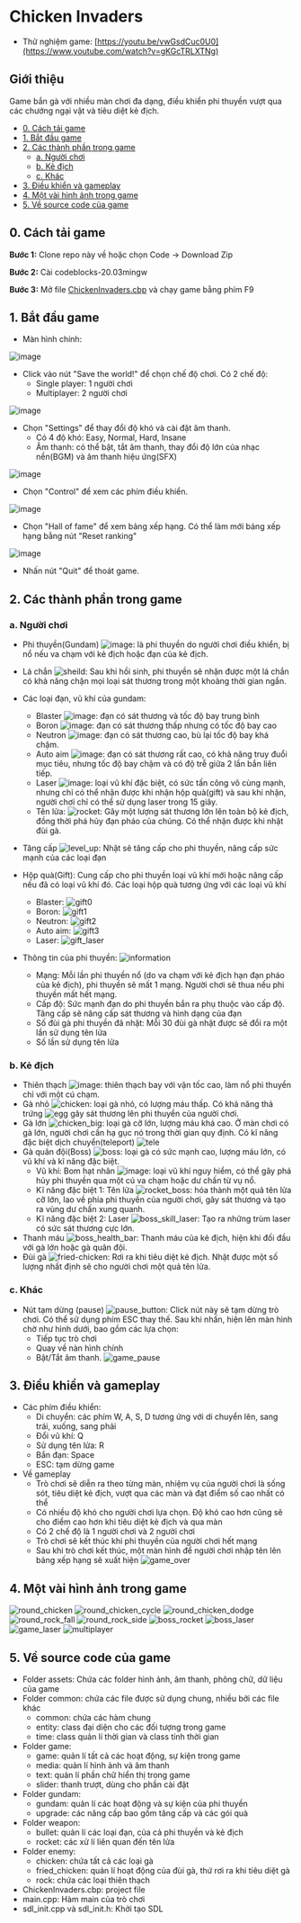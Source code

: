 # Chicken Invaders
- Thử nghiệm game: [https://youtu.be/vwGsdCuc0U0](https://www.youtube.com/watch?v=gKGcTRLXTNg)

## Giới thiệu 
Game bắn gà với nhiều màn chơi đa dạng, điều khiển phi thuyền vượt qua các chướng ngại vật và tiêu diệt kẻ địch.

- [0. Cách tải game](#0-cách-tải-game)
- [1. Bắt đầu game](#1-bắt-đầu-game)
- [2. Các thành phần trong game](#2-các-thành-phần-trong-game)
  * [a. Người chơi](#a-người-chơi)
  * [b. Kẻ địch](#b-kẻ-địch)
  * [c. Khác](#c-khác)
- [3. Điều khiển và gameplay](#3-điều-khiển-và-gameplay)
- [4. Một vài hình ảnh trong game](#4-một-vài-hình-ảnh-trong-game)
- [5. Về source code của game](#5-về-source-code-của-game)

## 0. Cách tải game
**Bước 1:** Clone repo này về hoặc chọn Code -> Download Zip

**Bước 2:** Cài codeblocks-20.03mingw

**Bước 3:** Mở file [ChickenInvaders.cbp](ChickenInvaders.cbp) và chạy game bằng phím F9

## 1. Bắt đầu game

- Màn hình chính:

![image](https://github.com/hainm112123/ChickenInvaders/blob/master/assets/images/menu.png)

- Click vào nút "Save the world!" để chọn chế độ chơi. Có 2 chế độ:
  * Single player: 1 người chơi
  * Multiplayer: 2 người chơi

![image](https://github.com/hainm112123/ChickenInvaders/blob/master/assets/images/play.png)

- Chọn "Settings" để thay đổi độ khó và cài đặt âm thanh.
  * Có 4 độ khó: Easy, Normal, Hard, Insane
  * Âm thanh: có thể bật, tắt âm thanh, thay đổi độ lớn của nhạc nền(BGM) và âm thanh hiệu ứng(SFX)

![image](https://github.com/hainm112123/ChickenInvaders/blob/master/assets/images/settings.png)

- Chọn "Control" để xem các phím điều khiển.

![image](https://github.com/hainm112123/ChickenInvaders/blob/master/assets/images/control.png)

- Chọn "Hall of fame" để xem bảng xếp hạng. Có thể làm mới bảng xếp hạng bằng nút "Reset ranking"

![image](https://github.com/hainm112123/ChickenInvaders/blob/master/assets/images/ranking.png)

- Nhấn nút "Quit" để thoát game.

## 2. Các thành phần trong game
### a. Người chơi
- Phi thuyền(Gundam) ![image](https://github.com/hainm112123/ChickenInvaders/blob/master/assets/images/gundam.png): là phi thuyền do người chơi điều khiển, bị nổ nếu va chạm với kẻ địch hoặc đạn của kẻ địch.
- Lá chắn ![sheild](https://github.com/hainm112123/ChickenInvaders/assets/108868969/44399e6c-b8bb-42c6-a245-7d3f3b0c6a95): Sau khi hồi sinh, phi thuyền sẽ nhận được một lá chắn có khả năng chặn mọi loại sát thương trong một khoảng thời gian ngắn.
- Các loại đạn, vũ khí của gundam:
  *  Blaster ![image](https://github.com/hainm112123/ChickenInvaders/blob/master/assets/images/blaster0.png): đạn có sát thương và tốc độ bay trung bình
  *  Boron ![image](https://github.com/hainm112123/ChickenInvaders/blob/master/assets/images/boron0.png): đạn có sát thương thấp nhưng có tốc độ bay cao
  *  Neutron ![image](https://github.com/hainm112123/ChickenInvaders/blob/master/assets/images/neutron0.png): đạn có sát thương cao, bù lại tốc độ bay khá chậm.
  *  Auto aim ![image](https://github.com/hainm112123/ChickenInvaders/blob/master/assets/images/bullet-auto-aim.png): đạn có sát thương rất cao, có khả năng truy đuổi mục tiêu, nhưng tốc độ bay chậm và có độ trễ giữa 2 lần bắn liên tiếp.
  *  Laser ![image](https://github.com/hainm112123/ChickenInvaders/blob/master/assets/images/laser.png): loại vũ khí đặc biệt, có sức tấn công vô cùng mạnh, nhưng chỉ có thể nhận được khi nhận hộp quà(gift) và sau khi nhận, người chơi chỉ có thể sử dụng laser trong 15 giây.
  *  Tên lửa: ![rocket](https://github.com/hainm112123/ChickenInvaders/assets/108868969/38f95334-d128-4133-9566-52c57530a788): Gây một lượng sát thương lớn lên toàn bộ kẻ địch, đồng thời phá hủy đạn pháo của chúng. Có thể nhận được khi nhặt đùi gà.

- Tăng cấp ![level_up](https://github.com/hainm112123/ChickenInvaders/assets/108868969/556ddd32-3d17-4db1-8ba4-77841ba5de67): Nhặt sẽ tăng cấp cho phi thuyền, nâng cấp sức mạnh của các loại đạn
- Hộp quà(Gift): Cung cấp cho phi thuyền loại vũ khí mới hoặc nâng cấp nếu đã có loại vũ khí đó. Các loại hộp quà tương ứng với các loại vũ khí
  * Blaster: ![gift0](https://github.com/hainm112123/ChickenInvaders/assets/108868969/3086c019-99aa-44c4-a74e-88c3a8fbcebc)
  * Boron: ![gift1](https://github.com/hainm112123/ChickenInvaders/assets/108868969/d872c30f-efe5-486d-9157-d8707888146e)
  * Neutron: ![gift2](https://github.com/hainm112123/ChickenInvaders/assets/108868969/27813d4e-d1f7-470f-be24-f39439e8b67a)
  * Auto aim: ![gift3](https://github.com/hainm112123/ChickenInvaders/assets/108868969/41d997b6-c88a-4dd6-a5ea-58a0c2167eb3)
  * Laser: ![gift_laser](https://github.com/hainm112123/ChickenInvaders/assets/108868969/46e55ac7-b61e-4112-a3a4-bd214bb2d36d)

- Thông tin của phi thuyền: ![information](https://github.com/hainm112123/ChickenInvaders/assets/108868969/0d3bda30-0ba8-468c-919f-5f457e976e52)
  * Mạng: Mỗi lần phi thuyền nổ (do va chạm với kẻ địch hạn đạn pháo của kẻ địch), phi thuyền sẽ mất 1 mạng. Người chơi sẽ thua nếu phi thuyền mất hết mạng.
  * Cấp độ: Sức mạnh đạn do phi thuyền bắn ra phụ thuộc vào cấp độ. Tăng cấp sẽ nâng cấp sát thương và hình dạng của đạn
  * Số đùi gà phi thuyền đã nhặt: Mỗi 30 đùi gà nhặt được sẽ đổi ra một lần sử dụng tên lửa
  * Số lần sử dụng tên lửa

### b. Kẻ địch
- Thiên thạch ![image](https://github.com/hainm112123/ChickenInvaders/blob/master/assets/images/rock.png): thiên thạch bay với vận tốc cao, làm nổ phi thuyền chỉ với một cú chạm.
- Gà nhỏ ![chicken](https://github.com/hainm112123/ChickenInvaders/assets/108868969/f7f26da9-18f0-4e8a-bf23-5bd25f64d0ff): loại gà nhỏ, có lượng máu thấp. Có khả năng thả trứng ![egg](https://github.com/hainm112123/ChickenInvaders/assets/108868969/124da69f-16e1-4eb4-b70a-a4b02122791b) gây sát thương lên phi thuyền của người chơi.
- Gà lớn ![chicken_big](https://github.com/hainm112123/ChickenInvaders/assets/108868969/e4a61785-5407-4f1d-9eed-12ff3a3c25c4): loại gà cỡ lớn, lượng máu khá cao. Ở màn chơi có gà lớn, người chơi cần hạ gục nó trong thời gian quy định. Có kĩ năng đặc biệt dịch chuyển(teleport) ![tele](https://github.com/hainm112123/ChickenInvaders/assets/108868969/d773ca17-e93a-4845-bc4b-dbb38e637804)
- Gà quân đội(Boss) ![boss](https://github.com/hainm112123/ChickenInvaders/assets/108868969/d999b775-c3ce-41fe-ab36-d03a0b25d1f6): loại gà có sức mạnh cao, lượng máu lớn, có vũ khí và kĩ năng đặc biệt.
  * Vũ khí: Bom hạt nhân ![image](https://github.com/hainm112123/ChickenInvaders/blob/master/assets/images/bomb.png): loại vũ khí nguy hiểm, có thể gây phá hủy phi thuyền qua một cú va chạm hoặc dư chấn từ vụ nổ.
  * Kĩ năng đặc biệt 1: Tên lửa ![rocket_boss](https://github.com/hainm112123/ChickenInvaders/assets/108868969/d5fc2f99-af65-4325-ba8b-91aabd2acb12): hóa thành một quả tên lửa cỡ lớn, lao về phía phi thuyền của người chơi, gây sát thương và tạo ra vùng dư chấn xung quanh.
  * Kĩ năng đặc biệt 2: Laser ![boss_skill_laser](https://github.com/hainm112123/ChickenInvaders/assets/108868969/497f9073-aa5a-43c1-b8ff-5bc92c56e2a0): Tạo ra những trùm laser có sức sát thương cực lớn.
- Thanh máu ![boss_health_bar](https://github.com/hainm112123/ChickenInvaders/assets/108868969/4f26eccf-0169-4202-a460-1be026f8cf87): Thanh máu của kẻ địch, hiện khi đối đầu với gà lớn hoặc gà quân đội.
- Đùi gà ![fried-chicken](https://github.com/hainm112123/ChickenInvaders/assets/108868969/a21bf939-8e05-47a3-bcd0-a3e586183072): Rơi ra khi tiêu diệt kẻ địch. Nhặt được một số lượng nhất định sẽ cho người chơi một quả tên lửa.

### c. Khác
- Nút tạm dừng (pause) ![pause_button](https://github.com/hainm112123/ChickenInvaders/assets/108868969/4be8c34b-ae71-4d8b-b481-e984360b2a4d): Click nút này sẽ tạm dừng trò chơi. Có thể sử dụng phím ESC thay thế. Sau khi nhấn, hiện lên màn hình chờ như hình dưới, bao gồm các lựa chọn:
  * Tiếp tục trò chơi
  * Quay về nàn hình chính
  * Bật/Tắt âm thanh.
![game_pause](https://github.com/hainm112123/ChickenInvaders/assets/108868969/fb76cfd8-0dfd-4d3c-839d-7c00c383d2fc)

## 3. Điều khiển và gameplay

- Các phím điều khiển:
  * Di chuyển: các phím W, A, S, D tương ứng với di chuyển lên, sang trái, xuống, sang phải
  * Đổi vũ khí: Q
  * Sử dụng tên lửa: R
  * Bắn đạn: Space
  * ESC: tạm dừng game
- Về gameplay
  * Trò chơi sẽ diễn ra theo từng màn, nhiệm vụ của người chơi là sống sót, tiêu diệt kẻ địch, vượt qua các màn và đạt điểm số cao nhất có thể
  * Có nhiều độ khó cho người chơi lựa chọn. Độ khó cao hơn cũng sẽ cho điểm cao hơn khi tiêu diệt kẻ địch và qua màn
  * Có 2 chế độ là 1 người chơi và 2 người chơi
  * Trò chơi sẽ kết thúc khi phi thuyền của người chơi hết mạng
  * Sau khi trò chơi kết thúc, một màn hình để người chơi nhập tên lên bảng xếp hạng sẽ xuất hiện
    ![game_over](https://github.com/hainm112123/ChickenInvaders/assets/108868969/86ef7882-d670-403e-b425-347dae8e7d8e)

## 4. Một vài hình ảnh trong game

![round_chicken](https://github.com/hainm112123/ChickenInvaders/assets/108868969/5a755b37-c000-458e-a79f-30953ec5918d)
![round_chicken_cycle](https://github.com/hainm112123/ChickenInvaders/assets/108868969/e9f50c16-e7aa-4a47-b9d5-17c2a911cae8)
![round_chicken_dodge](https://github.com/hainm112123/ChickenInvaders/assets/108868969/f64d8949-871b-4bf5-ad6c-4e3ed7a89013)
![round_rock_fall](https://github.com/hainm112123/ChickenInvaders/assets/108868969/fb442eea-74da-40ee-a806-688cc215f3e5)
![round_rock_side](https://github.com/hainm112123/ChickenInvaders/assets/108868969/9bffa0f9-95e5-4f77-b07a-f67c7d01c593)
![boss_rocket](https://github.com/hainm112123/ChickenInvaders/assets/108868969/cce504fa-8c84-456a-adab-004aa1d8ffc9)
![boss_laser](https://github.com/hainm112123/ChickenInvaders/assets/108868969/a4d00983-e645-4d7f-b88f-5638a9f05e0e)
![game_laser](https://github.com/hainm112123/ChickenInvaders/assets/108868969/0fe592e6-453e-41cb-9e68-348ce1471731)
![multiplayer](https://github.com/hainm112123/ChickenInvaders/assets/108868969/66b61ac6-eaf5-45b8-bb33-0581dcbc7ff7)


## 5. Về source code của game
- Folder assets: Chứa các folder hình ảnh, âm thanh, phông chữ, dữ liệu của game
- Folder common: chứa các file được sử dụng chung, nhiều bởi các file khác
  * common: chứa các hàm chung
  * entity: class đại diện cho các đối tượng trong game
  * time: class quản lí thời gian và class tính thời gian
- Folder game: 
  * game: quản lí tất cả các hoạt động, sự kiện trong game
  * media: quản lí hình ảnh và âm thanh
  * text: quản lí phần chữ hiển thị trong game
  * slider: thanh trượt, dùng cho phần cài đặt
- Folder gundam:
  * gundam: quản lí các hoạt động và sự kiện của phi thuyền
  * upgrade: các nâng cấp bao gồm tăng cấp và các gói quà
- Folder weapon:
  * bullet: quản lí các loại đạn, của cả phi thuyền và kẻ địch
  * rocket: các xử lí liên quan đến tên lửa
- Folder enemy:
  * chicken: chứa tất cả các loại gà
  * fried_chicken: quản lí hoạt động của đùi gà, thứ rơi ra khi tiêu diệt gà
  * rock: chứa các loại thiên thạch
- ChickenInvaders.cbp: project file
- main.cpp: Hàm main của trò chơi
- sdl_init.cpp và sdl_init.h: Khởi tạo SDL
